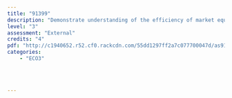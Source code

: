 ```yaml
---
title: "91399"
description: "Demonstrate understanding of the efficiency of market equilibrium"
level: "3"
assessment: "External"
credits: "4"
pdf: "http://c1940652.r52.cf0.rackcdn.com/55dd1297ff2a7c077700047d/as91399.pdf"
categories:
    - "ECO3"
    
    
    
    
---
```

